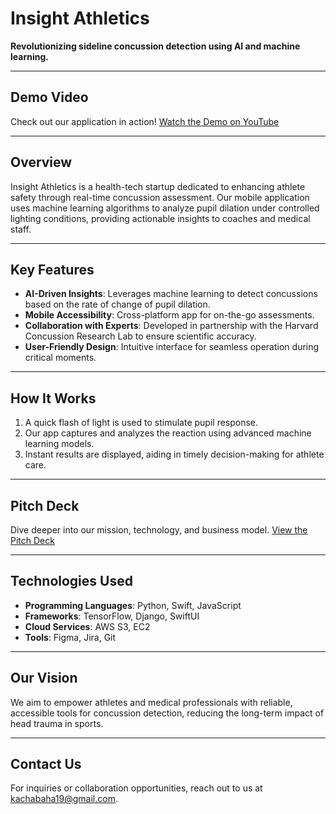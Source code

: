 # **Insight Athletics**  
**Revolutionizing sideline concussion detection using AI and machine learning.**

---

## **Demo Video**  
Check out our application in action! [Watch the Demo on YouTube](https://youtube.com/shorts/BYTOPZJfJZw)

---

## **Overview**  
Insight Athletics is a health-tech startup dedicated to enhancing athlete safety through real-time concussion assessment. Our mobile application uses machine learning algorithms to analyze pupil dilation under controlled lighting conditions, providing actionable insights to coaches and medical staff.

---

## **Key Features**  
- **AI-Driven Insights**: Leverages machine learning to detect concussions based on the rate of change of pupil dilation.  
- **Mobile Accessibility**: Cross-platform app for on-the-go assessments.  
- **Collaboration with Experts**: Developed in partnership with the Harvard Concussion Research Lab to ensure scientific accuracy.  
- **User-Friendly Design**: Intuitive interface for seamless operation during critical moments.  

---

## **How It Works**  
1. A quick flash of light is used to stimulate pupil response.  
2. Our app captures and analyzes the reaction using advanced machine learning models.  
3. Instant results are displayed, aiding in timely decision-making for athlete care.  

---

## **Pitch Deck**  
Dive deeper into our mission, technology, and business model. [View the Pitch Deck](https://www.canva.com/design/DAGcGZ1F76U/i6dAMEEOjG-KJUpRxNsS1A/edit?utm_content=DAGcGZ1F76U&utm_campaign=designshare&utm_medium=link2&utm_source=sharebutton)

---

## **Technologies Used**  
- **Programming Languages**: Python, Swift, JavaScript  
- **Frameworks**: TensorFlow, Django, SwiftUI  
- **Cloud Services**: AWS S3, EC2  
- **Tools**: Figma, Jira, Git  

---

## **Our Vision**  
We aim to empower athletes and medical professionals with reliable, accessible tools for concussion detection, reducing the long-term impact of head trauma in sports.  

---

## **Contact Us**  
For inquiries or collaboration opportunities, reach out to us at kachabaha19@gmail.com.  
